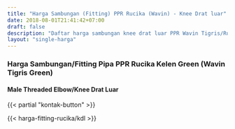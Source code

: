 ```yaml
---
title: "Harga Sambungan (Fitting) PPR Rucika (Wavin) - Knee Drat luar"
date: 2018-08-01T21:41:42+07:00
draft: false
description: "Daftar harga sambungan knee drat luar PPR Wavin Tigris/Rucika Kelen paling update. Siap kirim ke seluruh daerah di Indonesia."
layout: "single-harga"
---
```


### Harga Sambungan/Fitting Pipa PPR Rucika Kelen Green (Wavin Tigris Green)

#### Male Threaded Elbow/Knee Drat Luar

{{< partial "kontak-button" >}}

{{< harga-fitting-rucika/kdl >}}